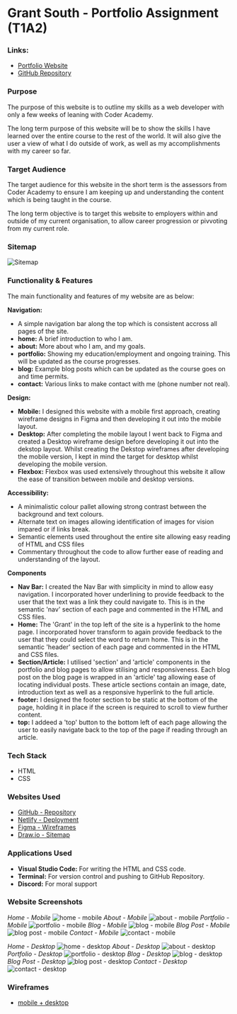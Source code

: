 # Grant South - Portfolio Assignment (T1A2)

### Links:
- [Portfolio Website](https://grant-south.au)
- [GitHub Repository](https://github.com/grants77/T1A2)

### Purpose
The purpose of this website is to outline my skills as a web developer with only a few weeks of leaning with Coder Academy.

The long term purpose of this website will be to show the skills I have learned over the entire course to the rest of the world. It will also give the user a view of what I do outside of work, as well as my accomplishments with my career so far.

### Target Audience
The target audience for this website in the short term is the assessors from Coder Academy to ensure I am keeping up and understanding the content which is being taught in the course.

The long term objective is to target this website to employers within and outside of my current organisation, to allow career progression or pivvoting from my current role.

### Sitemap
![Sitemap](/docs/Sitemap.gif)

### Functionality & Features
The main functionality and features of my website are as below:

**Navigation:**
- A simple navigation bar along the top which is consistent accross all pages of the site.
 - **home:** A brief introduction to who I am.
 - **about:** More about who I am, and my goals.
 - **portfolio:** Showing my education/employment and ongoing training. This will be updated as the course progresses.
 - **blog:** Example blog posts which can be updated as the course goes on and time permits.
 - **contact:** Various links to make contact with me (phone number not real).

 **Design:**
 - **Mobile:** I designed this website with a mobile first approach, creating wireframe designs in Figma and then developing it out into the mobile layout.
 - **Desktop:** After completing the mobile layout I went back to Figma and created a Desktop wireframe design before developing it out into the dekstop layout. Whilst creating the Dekstop wireframes after developing the mobile version, I kept in mind the target for desktop whilst developing the mobile version. 
 - **Flexbox:** Flexbox was used extensively throughout this website it allow the ease of transition between mobile and desktop versions.


**Accessibility:**
- A minimalistic colour pallet allowing strong contrast between the background and text colours.
- Alternate text on images allowing identification of images for vision impared or if links break.
- Semantic elements used throughout the entire site allowing easy reading of HTML and CSS files
- Commentary throughout the code to allow further ease of reading and understanding of the layout.

**Components**
- **Nav Bar:** I created the Nav Bar with simplicity in mind to allow easy navigation. I incorporated hover underlining to provide feedback to the user that the text was a link they could navigate to. This is in the semantic 'nav' section of each page and commented in the HTML and CSS files.
- **Home:** The 'Grant' in the top left of the site is a hyperlink to the home page. I incorporated hover transform to again provide feedback to the user that they could select the word to return home. This is in the semantic 'header' section of each page and commented in the HTML and CSS files.
- **Section/Article:** I utilised 'section' and 'article' components in the portfolio and blog pages to allow stilising and responsiveness. Each blog post on the blog page is wrapped in an 'article' tag allowing ease of locating individual posts. These article sections contain an image, date, introduction text as well as a responsive hyperlink to the full article.
- **footer:** I designed the footer section to be static at the bottom of the page, holding it in place if the screen is required to scroll to view further content.
- **top:** I addeed a 'top' button to the bottom left of each page allowing the user to easily navigate back to the top of the page if reading through an article.

### Tech Stack
- HTML
- CSS

### Websites Used
- [GitHub - Repository](https://github.com)
- [Netlify - Deployment](https://netlify.com)
- [Figma - Wireframes](https://figma.com)
- [Draw.io - Sitemap](https://draw.io)

### Applications Used
- **Visual Studio Code:** For writing the HTML and CSS code.
- **Terminal:** For version control and pushing to GitHub Repository.
- **Discord:** For moral support

### Website Screenshots

_Home - Mobile_
![home - mobile](/docs/screenshots/m-home.PNG)
_About - Mobile_
![about - mobile](/docs/screenshots/m-about.PNG)
_Portfolio - Mobile_
![portfolio - mobile](/docs/screenshots/m-portfolio.PNG)
_Blog - Mobile_
![blog - mobile](/docs/screenshots/m-blog.PNG)
_Blog Post - Mobile_
![blog post - mobile](/docs/screenshots/m-blogpost.PNG)
_Contact - Mobile_
![contact - mobile](/docs/screenshots/m-contact.PNG)

_Home - Desktop_
![home - desktop](/docs/screenshots/d-home.png)
_About - Desktop_
![about - desktop](/docs/screenshots/d-about.png)
_Portfolio - Desktop_
![portfolio - desktop](/docs/screenshots/d-portfolio.png)
_Blog - Desktop_
![blog - desktop](/docs/screenshots/d-blog.png)
_Blog Post - Desktop_
![blog post - desktop](/docs/screenshots/d-blogpost.png)
_Contact - Desktop_
![contact - desktop](/docs/screenshots/d-contact.png)

### Wireframes

- [mobile + desktop](/docs/Mobile+Desktop%20Wireframes.pdf)
